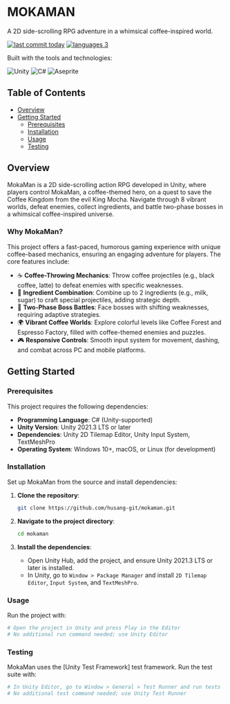 # MOKAMAN

A 2D side-scrolling RPG adventure in a whimsical coffee-inspired world.

[![last commit today](https://img.shields.io/badge/last_commit-today-blue)](https://github.com/husang-git/mokaman/commits/main) [![languages 3](https://img.shields.io/badge/languages-3-blue)](https://github.com/husang-git/mokaman)

Built with the tools and technologies:

![Unity](https://img.shields.io/badge/Unity-grey) ![C#](https://img.shields.io/badge/C%23-blue) ![Aseprite](https://img.shields.io/badge/Aseprite-lightgrey)

## Table of Contents

- [Overview](#overview)
- [Getting Started](#getting-started)
  - [Prerequisites](#prerequisites)
  - [Installation](#installation)
  - [Usage](#usage)
  - [Testing](#testing)

## Overview

MokaMan is a 2D side-scrolling action RPG developed in Unity, where players control MokaMan, a coffee-themed hero, on a quest to save the Coffee Kingdom from the evil King Mocha. Navigate through 8 vibrant worlds, defeat enemies, collect ingredients, and battle two-phase bosses in a whimsical coffee-inspired universe.

### Why MokaMan?

This project offers a fast-paced, humorous gaming experience with unique coffee-based mechanics, ensuring an engaging adventure for players. The core features include:

- ☕ **Coffee-Throwing Mechanics**: Throw coffee projectiles (e.g., black coffee, latte) to defeat enemies with specific weaknesses.
- 🧀 **Ingredient Combination**: Combine up to 2 ingredients (e.g., milk, sugar) to craft special projectiles, adding strategic depth.
- 👾 **Two-Phase Boss Battles**: Face bosses with shifting weaknesses, requiring adaptive strategies.
- 🌍 **Vibrant Coffee Worlds**: Explore colorful levels like Coffee Forest and Espresso Factory, filled with coffee-themed enemies and puzzles.
- 🎮 **Responsive Controls**: Smooth input system for movement, dashing, and combat across PC and mobile platforms.

## Getting Started

### Prerequisites

This project requires the following dependencies:

- **Programming Language**: C# (Unity-supported)
- **Unity Version**: Unity 2021.3 LTS or later
- **Dependencies**: Unity 2D Tilemap Editor, Unity Input System, TextMeshPro
- **Operating System**: Windows 10+, macOS, or Linux (for development)

### Installation

Set up MokaMan from the source and install dependencies:

1. **Clone the repository**:

   ```bash
   git clone https://github.com/husang-git/mokaman.git
   ```

2. **Navigate to the project directory**:

   ```bash
   cd mokaman
   ```

3. **Install the dependencies**:
   - Open Unity Hub, add the project, and ensure Unity 2021.3 LTS or later is installed.
   - In Unity, go to `Window > Package Manager` and install `2D Tilemap Editor`, `Input System`, and `TextMeshPro`.

### Usage

Run the project with:

```bash
# Open the project in Unity and press Play in the Editor
# No additional run command needed; use Unity Editor
```

### Testing

MokaMan uses the [Unity Test Framework] test framework. Run the test suite with:

```bash
# In Unity Editor, go to Window > General > Test Runner and run tests
# No additional test command needed; use Unity Test Runner
```

